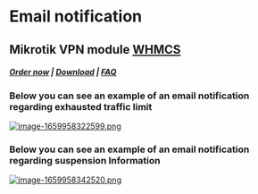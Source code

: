 # Email notification

## Mikrotik VPN module **[WHMCS](https://puqcloud.com/link.php?id=77)** 

#####  [Order now](https://puqcloud.com/index.php?rp=/store/whmcs-module-mikrotik-vpn) | [Download](https://download.puqcloud.com/WHMCS/servers/PUQ_WHMCS-Mikrotik-VPN/) | [FAQ](https://faq.puqcloud.com/)

### **Below you can see an example of an email notification regarding exhausted traffic limit**  
[![image-1659958322599.png](https://doc.puq.info/uploads/images/gallery/2022-08/scaled-1680-/image-1659958322599.png)](https://doc.puq.info/uploads/images/gallery/2022-08/image-1659958322599.png)

### Below you can see an example of an email notification regarding suspension Information

[![image-1659958342520.png](https://doc.puq.info/uploads/images/gallery/2022-08/scaled-1680-/image-1659958342520.png)](https://doc.puq.info/uploads/images/gallery/2022-08/image-1659958342520.png)
